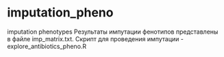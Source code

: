 # imputation_pheno
imputation phenotypes
Результаты импутации фенотипов представлены в файле imp_matrix.txt.
Скрипт для  проведения импутации - explore_antibiotics_pheno.R
